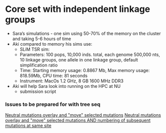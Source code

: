 # Core set with independent linkage groups

- Sara’s simulations - one sim using 50-70% of the memory on the cluster and taking 5-6 hours of time
- Aki compared to memory his sims use:
    - SLiM TSR sim:
    - Parameters: 100 pops, 10,000 inds. total, each genome 500,000 nts, 10 linkage groups, one allele in one linkage group, default simplification ratio
    - Time: Starting memory usage: 0.8867 Mb, Max memory usage: 818.59Mb, CPU time: 81 seconds
    - Instrument: MacOs 1.2 GHz, 8 GB 1600 MHz DDR3
- Aki will help Sara look into running on the HPC at NU
    - submission script

### Issues to be prepared for with tree seq

[Neutral mutations overlay and "move" selected mutations](https://github.com/tskit-dev/tskit/issues/30)
[Neutral mutations overlay and "move" selected mutations AND numbering of subsequent mutations at same site](https://github.com/tskit-dev/msprime/issues/663)


